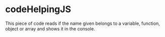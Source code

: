 # codeHelpingJS
This piece of code reads if the name given belongs to a variable, function, object or array and shows it in the console.
